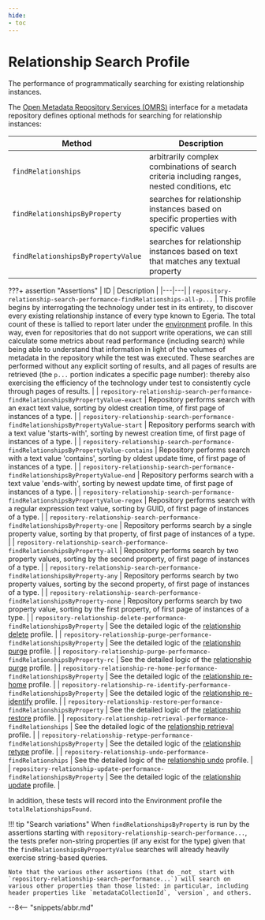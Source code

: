 ```yaml
---
hide:
- toc
---
```


<!-- SPDX-License-Identifier: CC-BY-4.0 -->
<!-- Copyright Contributors to the Egeria project. -->

# Relationship Search Profile

The performance of programmatically searching for existing relationship instances.

The [Open Metadata Repository Services (OMRS)](/services/omrs) interface for a metadata repository defines optional methods for searching for relationship instances:

| Method | Description |
|---|---|
| `findRelationships` | arbitrarily complex combinations of search criteria including ranges, nested conditions, etc |
| `findRelationshipsByProperty` | searches for relationship instances based on specific properties with specific values |
| `findRelationshipsByPropertyValue` | searches for relationship instances based on text that matches any textual property |

???+ assertion "Assertions"
    | ID | Description |
    |---|---|
    | `repository-relationship-search-performance-findRelationships-all-p...` | This profile begins by interrogating the technology under test in its entirety, to discover every existing relationship instance of every type known to Egeria. The total count of these is tallied to report later under the [environment](environment.md) profile. In this way, even for repositories that do not support write operations, we can still calculate some metrics about read performance (including search) while being able to understand that information in light of the volumes of metadata in the repository while the test was executed. These searches are performed without any explicit sorting of results, and all pages of results are retrieved (the `p...` portion indicates a specific page number): thereby also exercising the efficiency of the technology under test to consistently cycle through pages of results. |
    | `repository-relationship-search-performance-findRelationshipsByPropertyValue-exact` | Repository performs search with an exact text value, sorting by oldest creation time, of first page of instances of a type. |
    | `repository-relationship-search-performance-findRelationshipsByPropertyValue-start` | Repository performs search with a text value 'starts-with', sorting by newest creation time, of first page of instances of a type. |
    | `repository-relationship-search-performance-findRelationshipsByPropertyValue-contains` | Repository performs search with a text value 'contains', sorting by oldest update time, of first page of instances of a type. |
    | `repository-relationship-search-performance-findRelationshipsByPropertyValue-end` | Repository performs search with a text value 'ends-with', sorting by newest update time, of first page of instances of a type. |
    | `repository-relationship-search-performance-findRelationshipsByPropertyValue-regex` | Repository performs search with a regular expression text value, sorting by GUID, of first page of instances of a type. |
    | `repository-relationship-search-performance-findRelationshipsByProperty-one` | Repository performs search by a single property value, sorting by that property, of first page of instances of a type. |
    | `repository-relationship-search-performance-findRelationshipsByProperty-all` | Repository performs search by two property values, sorting by the second property, of first page of instances of a type. |
    | `repository-relationship-search-performance-findRelationshipsByProperty-any` | Repository performs search by two property values, sorting by the second property, of first page of instances of a type. |
    | `repository-relationship-search-performance-findRelationshipsByProperty-none` | Repository performs search by two property value, sorting by the first property, of first page of instances of a type. |
    | `repository-relationship-delete-performance-findRelationshipsByProperty` | See the detailed logic of the [relationship delete](relationship-delete.md) profile. |
    | `repository-relationship-purge-performance-findRelationshipsByProperty` | See the detailed logic of the [relationship purge](relationship-purge.md) profile. |
    | `repository-relationship-purge-performance-findRelationshipsByProperty-rc` | See the detailed logic of the [relationship purge](relationship-purge.md) profile. |
    | `repository-relationship-re-home-performance-findRelationshipsByProperty` | See the detailed logic of the [relationship re-home](relationship-re-home.md) profile. |
    | `repository-relationship-re-identify-performance-findRelationshipsByProperty` | See the detailed logic of the [relationship re-identify](relationship-re-identify.md) profile. |
    | `repository-relationship-restore-performance-findRelationshipsByProperty` | See the detailed logic of the [relationship restore](relationship-restore.md) profile. |
    | `repository-relationship-retrieval-performance-findRelationships` | See the detailed logic of the [relationship retrieval](relationship-retrieval.md) profile. |
    | `repository-relationship-retype-performance-findRelationshipsByProperty` | See the detailed logic of the [relationship retype](relationship-retype.md) profile. |
    | `repository-relationship-undo-performance-findRelationships` | See the detailed logic of the [relationship undo](relationship-undo.md) profile. |
    | `repository-relationship-update-performance-findRelationshipsByProperty` | See the detailed logic of the [relationship update](relationship-update.md) profile. |

In addition, these tests will record into the Environment profile the `totalRelationshipsFound`.

!!! tip "Search variations"
    When `findRelationshipsByProperty` is run by the assertions starting with `repository-relationship-search-performance...`, the tests prefer non-string properties (if any exist for the type) given that the `findRelationshipsByPropertyValue` searches will already heavily exercise string-based queries.

    Note that the various other assertions (that do _not_ start with `repository-relationship-search-performance...`) will search on various other properties than those listed: in particular, including header properties like `metadataCollectionId`, `version`, and others.

--8<-- "snippets/abbr.md"
